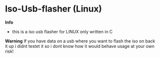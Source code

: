 # Iso-Usb-flasher (Linux)

**Info**
- this is a iso usb flasher for LINUX only written in C

**Warning**
If you have data on a usb where you want to flash the iso on back it up
i didnt testet it so i dont know how it would behave
usage at your own risk!
